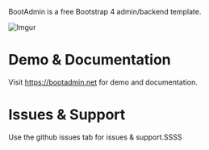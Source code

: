 BootAdmin is a free Bootstrap 4 admin/backend template.

![Imgur](https://i.imgur.com/6dEMVSY.png)

# Demo & Documentation

Visit https://bootadmin.net for demo and documentation.

# Issues & Support

Use the github issues tab for issues & support.SSSS

